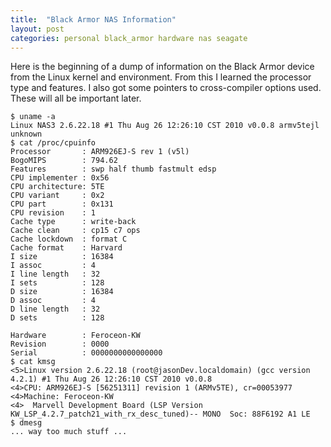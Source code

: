 ```yaml
---
title:  "Black Armor NAS Information"
layout: post
categories: personal black_armor hardware nas seagate
---
```


Here is the beginning of a dump of information on the Black Armor device from the Linux kernel and environment.  From this I learned the processor type and features. I also got some pointers to cross-compiler options used. These will all be important later.

```
$ uname -a
Linux NAS3 2.6.22.18 #1 Thu Aug 26 12:26:10 CST 2010 v0.0.8 armv5tejl unknown
$ cat /proc/cpuinfo
Processor       : ARM926EJ-S rev 1 (v5l)
BogoMIPS        : 794.62
Features        : swp half thumb fastmult edsp
CPU implementer : 0x56
CPU architecture: 5TE
CPU variant     : 0x2
CPU part        : 0x131
CPU revision    : 1
Cache type      : write-back
Cache clean     : cp15 c7 ops
Cache lockdown  : format C
Cache format    : Harvard
I size          : 16384
I assoc         : 4
I line length   : 32
I sets          : 128
D size          : 16384
D assoc         : 4
D line length   : 32
D sets          : 128

Hardware        : Feroceon-KW
Revision        : 0000
Serial          : 0000000000000000
$ cat kmsg
<5>Linux version 2.6.22.18 (root@jasonDev.localdomain) (gcc version 4.2.1) #1 Thu Aug 26 12:26:10 CST 2010 v0.0.8
<4>CPU: ARM926EJ-S [56251311] revision 1 (ARMv5TE), cr=00053977
<4>Machine: Feroceon-KW
<4>  Marvell Development Board (LSP Version KW_LSP_4.2.7_patch21_with_rx_desc_tuned)-- MONO  Soc: 88F6192 A1 LE
$ dmesg
... way too much stuff ...
```
